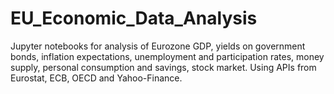 # EU_Economic_Data_Analysis
Jupyter notebooks for analysis of Eurozone GDP, yields on government bonds, inflation expectations, unemployment and participation rates, money supply, personal consumption and savings, stock market. Using APIs from Eurostat, ECB, OECD and Yahoo-Finance.
